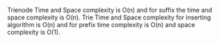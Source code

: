 Trienode Time and Space complexity is O(n) and for suffix the time and space complexity is O(n). 
Trie Time and Space complexity for inserting algorithm is O(n) and for prefix time complexity is O(n) and space complexity is O(1).

